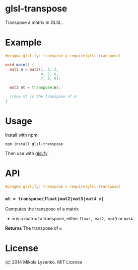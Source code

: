# glsl-transpose
Transpose a matrix in GLSL.

# Example

```glsl
#pragma glslify: transpose = require(glsl-transpose)

void main() {
  mat3 m = mat3(1, 2, 3,
                4, 5, 6,
                7, 8, 9);

  mat3 mt = transpose(m);

  //now mt is the transpose of m
}
```

# Usage

Install with npm:

```
npm install glsl-transpose
```

Then use with [glslify](https://github.com/stackgl/glslify).

# API

```glsl
#pragma glslify: transpose = require(glsl-transpose)
```

### `mt = transpose(float|mat2|mat3|mat4 m)`
Computes the transpose of a matrix

* `m` is a matrix to transpose, either `float, mat2, mat3` or `mat4`

**Returns** The transpose of `m`

# License
(c) 2014 Mikola Lysenko. MIT License